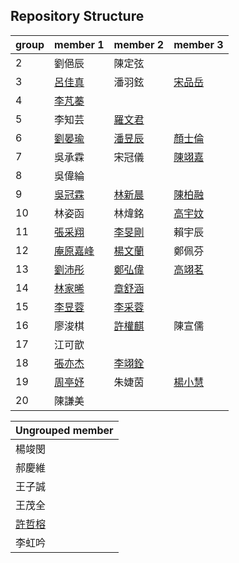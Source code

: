 ## Repository Structure
| group | member 1 | member 2 | member 3 |
| --------- | --------- | --------- | --------- |
| 2     | 劉俋辰                | 陳定弦                        |                              |
| 3     | [呂佳真](https://youtu.be/Cq380864Y_o)                | 潘羽鉉                        | [宋品岳](https://youtu.be/s9vAD2z9UBo)                             |
| 4     | [李芃蓁](https://youtu.be/iuGOTSoNOw8)               |                               |                         |
| 5     | 李知芸                | [羅文君](https://youtu.be/JxBAqRhdqug)                       |                          |
| 6     | [劉晏瑜](https://youtu.be/4Uyw2uWrOlA)               | [潘昱辰](https://youtu.be/dd5fwWFzaeA)                       | [顏士倫](https://youtu.be/OqZzEFtXSOI)                |
| 7     | 吳承霖                | 宋冠儀                       | [陳翊嘉](https://youtu.be/s8JLqxi7DxI)             |
| 8     | 吳偉綸                |                        |                           |
| 9     | [吳冠霖](https://youtu.be/xCfBY0DX0TM)                | [林新晨](https://youtu.be/oGfAIv6AMu0)                       | [陳柏融](https://youtu.be/pwmCEou4Peg)                |
| 10    | 林姿函                | 林煒銘                       | [高宇妏](https://youtu.be/Tim6CDHQnqI)                                                |
| 11    | [張采翔](https://youtu.be/jIjHXLPcSaw)                | [李旻剛](https://youtu.be/yMfgZ0JOod4)                       | 賴宇辰                                                |
| 12    | [庵原嘉峰](https://youtu.be/3GNCnHTf39E)              | [楊文蘭](https://drive.google.com/file/d/1ATKHJ_wS3uPff33nWMORT-zegxAXs_8B/view?usp=sharing)                       | 鄭佩芬                                                |
| 13    | [劉沛彤](https://www.youtube.com/watch?v=0Pu7Ko6OOq8)                | [鄭弘偉](https://www.youtube.com/watch?v=0Pu7Ko6OOq8)                       | [高翊茗](https://www.youtube.com/watch?v=0Pu7Ko6OOq8) |
| 14    | [林家晞](https://youtu.be/mfPHFg_IDpw)                | [章舒涵](https://youtu.be/922LTC6VsNI)                |                             |
| 15    | [李昱蓉](https://youtu.be/TzA-BZSrTc8)                | [李采蓉](https://youtu.be/ZmuA-w8OLkk)                       |                                                      |
| 16    | 廖浚棋                | [許權麒](https://youtu.be/pv0gipU7600)                       | 陳宣儒                                                |
| 17    | 江可歆                |                              |                                                      |
| 18    | [張亦杰](https://youtu.be/rP3OgjCRDko)              | [李翊銓](https://youtu.be/LmYJ0_DXhDc) |                                |
| 19    | [周亭妤](https://youtu.be/pYkUK76kWGM)              | 朱婕茵                       | [楊小慧](https://youtu.be/WAUm2As9TfM) |
| 20    | 陳謙美                |                             |                                        |



| Ungrouped member                                      |
| ----------------------------------------------------- |
| 楊竣閔              |
| 郝慶維              |
| 王子誠              |
| 王茂全              |
| [許哲榕](https://youtu.be/Fj6cWO7yYIE)              |
| 李虹吟              |


